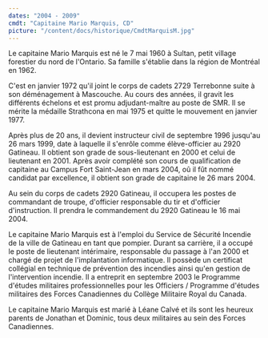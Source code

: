 ```yaml
---
dates: "2004 - 2009"
cmdt: "Capitaine Mario Marquis, CD"
picture: "/content/docs/historique/CmdtMarquisM.jpg"
---
```


Le capitaine Mario Marquis est né le 7 mai 1960 à Sultan, petit village forestier du nord de l'Ontario. Sa famille s'établie dans la région de Montréal en 1962.

C'est en janvier 1972 qu'il joint le corps de cadets 2729 Terrebonne suite à son déménagement à Mascouche. Au cours des années, il gravit les différents échelons et est promu adjudant-maître au poste de SMR. Il se mérite la médaille Strathcona en mai 1975 et quitte le mouvement en janvier 1977.

Après plus de 20 ans, il devient instructeur civil de septembre 1996 jusqu'au 26 mars 1999, date à laquelle il s'enrôle comme élève-officier au 2920 Gatineau. Il obtient son grade de sous-lieutenant en 2000 et celui de lieutenant en 2001. Après avoir complété son cours de qualification de capitaine au Campus Fort Saint-Jean en mars 2004, oû il fût nommé candidat par excellence, il obtient son grade de capitaine le 26 mars 2004.

Au sein du corps de cadets 2920 Gatineau, il occupera les postes de commandant de troupe, d'officier responsable du tir et d'officier d'instruction. Il prendra le commandement du 2920 Gatineau le 16 mai 2004.

Le capitaine Mario Marquis est à l'emploi du Service de Sécurité Incendie de la ville de Gatineau en tant que pompier. Durant sa carrière, il a occupé le poste de lieutenant intérimaire, responsable du passage à l'an 2000 et chargé de projet de l'implantation informatique. Il possède un certificat collégial en technique de prévention des incendies ainsi qu'en gestion de l'intervention incendie. Il a entreprit en septembre 2003 le Programme d'études militaires professionnelles pour les Officiers / Programme d'études militaires des Forces Canadiennes du Collège Militaire Royal du Canada.

Le capitaine Mario Marquis est marié à Léane Calvé et ils sont les heureux parents de Jonathan et Dominic, tous deux militaires au sein des Forces Canadiennes.